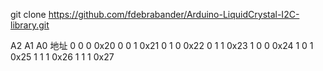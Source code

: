 git clone https://github.com/fdebrabander/Arduino-LiquidCrystal-I2C-library.git

A2	A1	A0	地址
0	0	0	0x20
0	0	1	0x21
0	1	0	0x22
0	1	1	0x23
1	0	0	0x24
1	0	1	0x25
1	1	1	0x26
1	1	1	0x27
